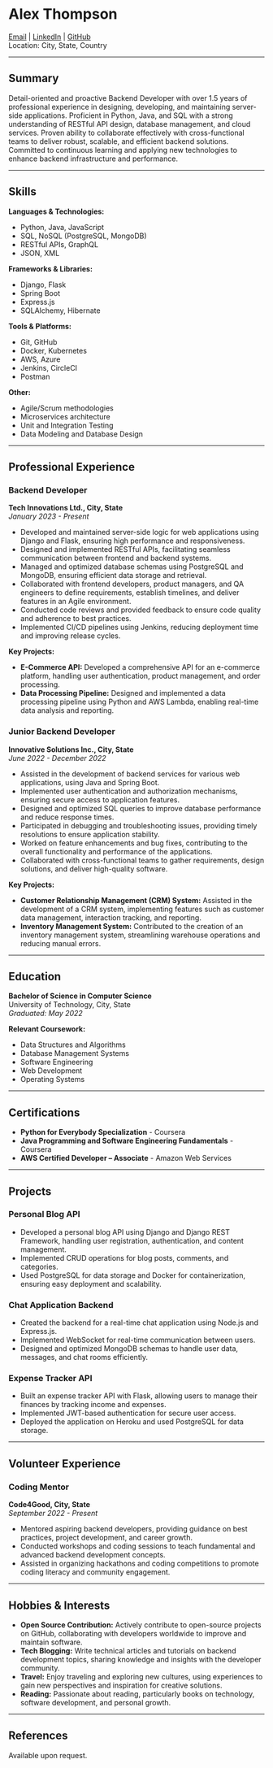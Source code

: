 # Alex Thompson

[Email](mailto:alex.thompson@example.com) | [LinkedIn](https://www.linkedin.com/in/alexthompson) | [GitHub](https://github.com/alexthompson)  
Location: City, State, Country

---

## Summary

Detail-oriented and proactive Backend Developer with over 1.5 years of professional experience in designing, developing, and maintaining server-side applications. Proficient in Python, Java, and SQL with a strong understanding of RESTful API design, database management, and cloud services. Proven ability to collaborate effectively with cross-functional teams to deliver robust, scalable, and efficient backend solutions. Committed to continuous learning and applying new technologies to enhance backend infrastructure and performance.

---

## Skills

**Languages & Technologies:**
- Python, Java, JavaScript
- SQL, NoSQL (PostgreSQL, MongoDB)
- RESTful APIs, GraphQL
- JSON, XML

**Frameworks & Libraries:**
- Django, Flask
- Spring Boot
- Express.js
- SQLAlchemy, Hibernate

**Tools & Platforms:**
- Git, GitHub
- Docker, Kubernetes
- AWS, Azure
- Jenkins, CircleCI
- Postman

**Other:**
- Agile/Scrum methodologies
- Microservices architecture
- Unit and Integration Testing
- Data Modeling and Database Design

---

## Professional Experience

### Backend Developer  
**Tech Innovations Ltd., City, State**  
*January 2023 - Present*

- Developed and maintained server-side logic for web applications using Django and Flask, ensuring high performance and responsiveness.
- Designed and implemented RESTful APIs, facilitating seamless communication between frontend and backend systems.
- Managed and optimized database schemas using PostgreSQL and MongoDB, ensuring efficient data storage and retrieval.
- Collaborated with frontend developers, product managers, and QA engineers to define requirements, establish timelines, and deliver features in an Agile environment.
- Conducted code reviews and provided feedback to ensure code quality and adherence to best practices.
- Implemented CI/CD pipelines using Jenkins, reducing deployment time and improving release cycles.

**Key Projects:**
- **E-Commerce API:** Developed a comprehensive API for an e-commerce platform, handling user authentication, product management, and order processing.
- **Data Processing Pipeline:** Designed and implemented a data processing pipeline using Python and AWS Lambda, enabling real-time data analysis and reporting.

### Junior Backend Developer  
**Innovative Solutions Inc., City, State**  
*June 2022 - December 2022*

- Assisted in the development of backend services for various web applications, using Java and Spring Boot.
- Implemented user authentication and authorization mechanisms, ensuring secure access to application features.
- Designed and optimized SQL queries to improve database performance and reduce response times.
- Participated in debugging and troubleshooting issues, providing timely resolutions to ensure application stability.
- Worked on feature enhancements and bug fixes, contributing to the overall functionality and performance of the applications.
- Collaborated with cross-functional teams to gather requirements, design solutions, and deliver high-quality software.

**Key Projects:**
- **Customer Relationship Management (CRM) System:** Assisted in the development of a CRM system, implementing features such as customer data management, interaction tracking, and reporting.
- **Inventory Management System:** Contributed to the creation of an inventory management system, streamlining warehouse operations and reducing manual errors.

---

## Education

**Bachelor of Science in Computer Science**  
University of Technology, City, State  
*Graduated: May 2022*

**Relevant Coursework:**
- Data Structures and Algorithms
- Database Management Systems
- Software Engineering
- Web Development
- Operating Systems

---

## Certifications

- **Python for Everybody Specialization** - Coursera
- **Java Programming and Software Engineering Fundamentals** - Coursera
- **AWS Certified Developer – Associate** - Amazon Web Services

---

## Projects

### Personal Blog API
- Developed a personal blog API using Django and Django REST Framework, handling user registration, authentication, and content management.
- Implemented CRUD operations for blog posts, comments, and categories.
- Used PostgreSQL for data storage and Docker for containerization, ensuring easy deployment and scalability.

### Chat Application Backend
- Created the backend for a real-time chat application using Node.js and Express.js.
- Implemented WebSocket for real-time communication between users.
- Designed and optimized MongoDB schemas to handle user data, messages, and chat rooms efficiently.

### Expense Tracker API
- Built an expense tracker API with Flask, allowing users to manage their finances by tracking income and expenses.
- Implemented JWT-based authentication for secure user access.
- Deployed the application on Heroku and used PostgreSQL for data storage.

---

## Volunteer Experience

### Coding Mentor  
**Code4Good, City, State**  
*September 2022 - Present*

- Mentored aspiring backend developers, providing guidance on best practices, project development, and career growth.
- Conducted workshops and coding sessions to teach fundamental and advanced backend development concepts.
- Assisted in organizing hackathons and coding competitions to promote coding literacy and community engagement.

---

## Hobbies & Interests

- **Open Source Contribution:** Actively contribute to open-source projects on GitHub, collaborating with developers worldwide to improve and maintain software.
- **Tech Blogging:** Write technical articles and tutorials on backend development topics, sharing knowledge and insights with the developer community.
- **Travel:** Enjoy traveling and exploring new cultures, using experiences to gain new perspectives and inspiration for creative solutions.
- **Reading:** Passionate about reading, particularly books on technology, software development, and personal growth.

---

## References

Available upon request.
